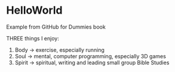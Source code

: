 # HelloWorld
Example from GitHub for Dummies book

THREE things I enjoy:
1. Body -> exercise, especially running
2. Soul -> mental, computer programming, especially 3D games
3. Spirit -> spiritual, writing and leading small group Bible Studies
